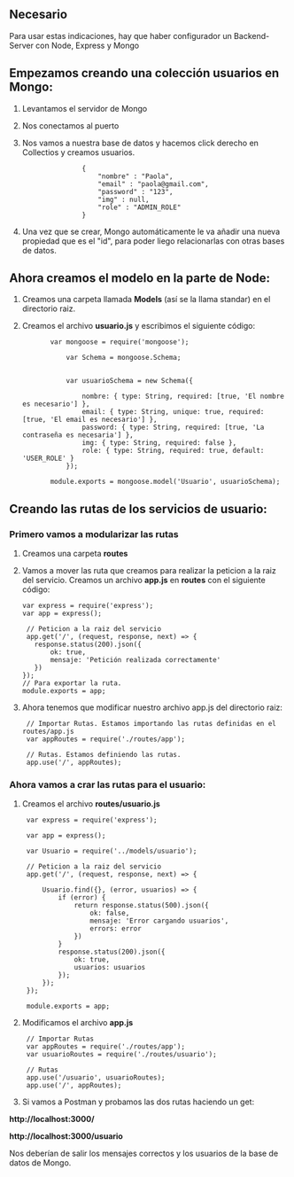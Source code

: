 ## Necesario

Para usar estas indicaciones, hay que haber configurador un Backend-Server con Node, Express y Mongo

## Empezamos creando una colección usuarios en Mongo:

1. Levantamos el servidor de Mongo
2. Nos conectamos al puerto
3. Nos vamos a nuestra base de datos y hacemos click derecho en Collectios y creamos usuarios.

                      {
                          "nombre" : "Paola",
                          "email" : "paola@gmail.com",
                          "password" : "123",
                          "img" : null,
                          "role" : "ADMIN_ROLE"
                      }
                      
4. Una vez que se crear, Mongo automáticamente le va añadir una nueva propiedad que es el "id",
para poder liego relacionarlas con otras bases de datos.

## Ahora creamos el modelo en la parte de Node:

1. Creamos una carpeta llamada **Models** (así se la llama standar) en el directorio raiz.
2. Creamos el archivo **usuario.js** y escribimos el siguiente código:

              var mongoose = require('mongoose');

                  var Schema = mongoose.Schema;


                  var usuarioSchema = new Schema({

                      nombre: { type: String, required: [true, 'El nombre es necesario'] },
                      email: { type: String, unique: true, required: [true, 'El email es necesario'] },
                      password: { type: String, required: [true, 'La contraseña es necesaria'] },
                      img: { type: String, required: false },
                      role: { type: String, required: true, default: 'USER_ROLE' }
                  });

              module.exports = mongoose.model('Usuario', usuarioSchema);
              
## Creando las rutas de los servicios de usuario:

### Primero vamos a modularizar las rutas

1. Creamos una carpeta **routes**
2. Vamos a mover las ruta que creamos para realizar la peticion a la raiz del servicio. 
   Creamos un archivo **app.js** en **routes** con el siguiente código:
   
       var express = require('express');
       var app = express();

        // Peticion a la raiz del servicio
        app.get('/', (request, response, next) => {
          response.status(200).json({
              ok: true,
              mensaje: 'Petición realizada correctamente'
          })
       });
       // Para exportar la ruta.
       module.exports = app;
        
3. Ahora tenemos que modificar nuestro archivo app.js del directorio raiz:

        // Importar Rutas. Estamos importando las rutas definidas en el routes/app.js
        var appRoutes = require('./routes/app');

        // Rutas. Estamos definiendo las rutas.
        app.use('/', appRoutes);
        
### Ahora vamos a crar las rutas para el usuario:

1. Creamos el archivo **routes/usuario.js**

        var express = require('express');

        var app = express();

        var Usuario = require('../models/usuario');

        // Peticion a la raiz del servicio
        app.get('/', (request, response, next) => {

            Usuario.find({}, (error, usuarios) => {
                if (error) {
                    return response.status(500).json({
                        ok: false,
                        mensaje: 'Error cargando usuarios',
                        errors: error
                    })
                }
                response.status(200).json({
                    ok: true,
                    usuarios: usuarios
                });
            });
        });

        module.exports = app;
     
2. Modificamos el archivo **app.js**

        // Importar Rutas
        var appRoutes = require('./routes/app');
        var usuarioRoutes = require('./routes/usuario');

        // Rutas
        app.use('/usuario', usuarioRoutes);
        app.use('/', appRoutes);
        
3. Si vamos a Postman y probamos las dos rutas haciendo un get:

**http://localhost:3000/**

**http://localhost:3000/usuario**

Nos deberían de salir los mensajes correctos y los usuarios de la base de datos de Mongo.



